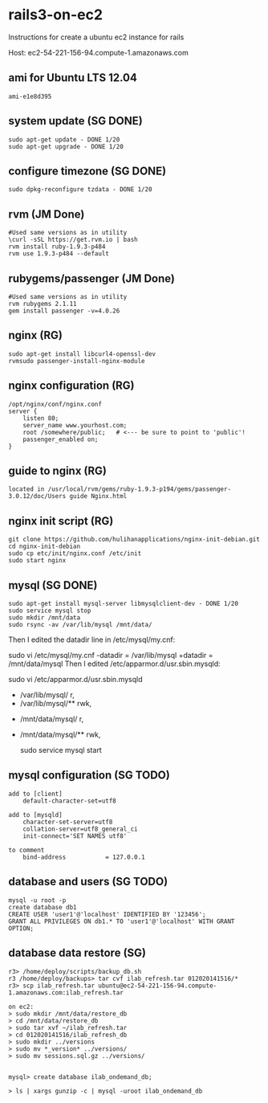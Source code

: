 rails3-on-ec2
=============

Instructions for create a ubuntu ec2 instance for rails

Host: ec2-54-221-156-94.compute-1.amazonaws.com

ami for Ubuntu LTS 12.04
-------------
    ami-e1e8d395

system update (SG DONE)
-------------
    sudo apt-get update - DONE 1/20
    sudo apt-get upgrade - DONE 1/20

configure timezone (SG DONE)
-------------
    sudo dpkg-reconfigure tzdata - DONE 1/20

rvm (JM Done)
-------------
    #Used same versions as in utility
    \curl -sSL https://get.rvm.io | bash
    rvm install ruby-1.9.3-p484 
    rvm use 1.9.3-p484 --default

rubygems/passenger (JM Done)
-------------
    #Used same versions as in utility
    rvm rubygems 2.1.11
    gem install passenger -v=4.0.26

nginx (RG)
-------------
    sudo apt-get install libcurl4-openssl-dev 
    rvmsudo passenger-install-nginx-module

nginx configuration (RG)
-------------
    /opt/nginx/conf/nginx.conf
    server {
        listen 80;
        server_name www.yourhost.com;
        root /somewhere/public;   # <--- be sure to point to 'public'!
        passenger_enabled on;
    }

guide to nginx (RG)
-------------
    located in /usr/local/rvm/gems/ruby-1.9.3-p194/gems/passenger-3.0.12/doc/Users guide Nginx.html

nginx init script (RG)
-------------
    git clone https://github.com/hulihanapplications/nginx-init-debian.git
    cd nginx-init-debian
    sudo cp etc/init/nginx.conf /etc/init
    sudo start nginx

mysql (SG DONE)
-------------
    sudo apt-get install mysql-server libmysqlclient-dev - DONE 1/20
    sudo service mysql stop
    sudo mkdir /mnt/data
    sudo rsync -av /var/lib/mysql /mnt/data/

Then I edited the datadir line in /etc/mysql/my.cnf:

sudo vi /etc/mysql/my.cnf
-datadir     = /var/lib/mysql
+datadir     = /mnt/data/mysql
Then I edited /etc/apparmor.d/usr.sbin.mysqld:

sudo vi /etc/apparmor.d/usr.sbin.mysqld
-  /var/lib/mysql/ r,
-  /var/lib/mysql/** rwk,
+  /mnt/data/mysql/ r,
+  /mnt/data/mysql/** rwk,

    sudo service mysql start


mysql configuration (SG TODO)
-------------
    add to [client]
        default-character-set=utf8

    add to [mysqld]
        character-set-server=utf8
        collation-server=utf8_general_ci
        init-connect='SET NAMES utf8'
    
    to comment
        bind-address           = 127.0.0.1

database and users (SG TODO)
-------------
    mysql -u root -p
    create database db1
    CREATE USER 'user1'@'localhost' IDENTIFIED BY '123456';
    GRANT ALL PRIVILEGES ON db1.* TO 'user1'@'localhost' WITH GRANT OPTION;


database data restore (SG)
-------------

    r3> /home/deploy/scripts/backup_db.sh
    r3 /home/deploy/backups> tar cvf ilab_refresh.tar 012020141516/*
    r3> scp ilab_refresh.tar ubuntu@ec2-54-221-156-94.compute-1.amazonaws.com:ilab_refresh.tar

    on ec2:
    > sudo mkdir /mnt/data/restore_db
    > cd /mnt/data/restore_db
    > sudo tar xvf ~/ilab_refresh.tar
    > cd 012020141516/ilab_refresh_db
    > sudo mkdir ../versions
    > sudo mv *_version* ../versions/
    > sudo mv sessions.sql.gz ../versions/
    
    
    mysql> create database ilab_ondemand_db;
    
    > ls | xargs gunzip -c | mysql -uroot ilab_ondemand_db



